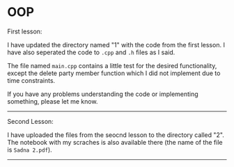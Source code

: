 # OOP

First lesson:

I have updated the directory named "1" with the code from the first lesson. I have also seperated the code to `.cpp` 
and `.h` files as I said.

The file named `main.cpp` contains a little test for the desired functionality, except the delete party member 
function which I did not implement due to time constraints. 

If you have any problems understanding the code or implementing something, please let me know.

---

Second Lesson:

I have uploaded the files from the seocnd lesson to the directory called "2". The notebook with my scraches is also available there (the name of the file is `Sadna 2.pdf`).

---
